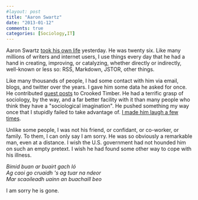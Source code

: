 ```yaml
---
#layout: post
title: "Aaron Swartz"
date: "2013-01-12"
comments: true
categories: [Sociology,IT] 
---
```


Aaron Swartz [took his own life](http://rememberaaronsw.tumblr.com) yesterday. He was twenty six. Like many millions of writers and internet users, I use things every day that he had a hand in creating, improving, or catalyzing, whether directly or indirectly, well-known or less so: RSS, Markdown, JSTOR, other things. 

Like many thousands of people, I had some contact with him via email, blogs, and twitter over the years. I gave him some data he asked for once. He contributed [guest posts](http://crookedtimber.org/author/aaron_swartz/) to Crooked Timber. He had a terrific grasp of sociology, by the way, and a far better facility with it than many people who think they have a "sociological imagination". He pushed something my way once that I stupidly failed to take advantage of. [I made him laugh a few times](http://www.aaronsw.com/weblog/books2011). 

Unlike some people, I was not his friend, or confidant, or co-worker, or family. To them, I can only say I am sorry. He was so obviously a remarkable man, even at a distance. I wish the U.S. government had not hounded him on such an empty pretext. I wish he had found some other way to cope with his illness. 

*Bímid buan ar buairt gach ló*<br /> 
*Ag caoi go cruaidh 's ag tuar na ndeor*<br /> 
*Mar scaoileadh uainn an buachaill beo*

I am sorry he is gone. 

